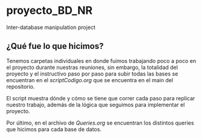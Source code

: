 # proyecto_BD_NR
 Inter-database manipulation project

## ¿Qué fue lo que hicimos?
Tenemos carpetas individuales en donde fuimos trabajando poco a poco en el proyecto durante nuestras reuniones, sin embargo, la totalidad del proyecto y el instructivo paso por paso para subir todas las bases se encuentran en el _scriptCodigo.org_ que se encuentra en el main del repositorio.

El script muestra dónde y cómo se tiene que correr cada paso para replicar nuestro trabajo, además de la lógica que seguimos para implementar el proyecto.

Por último, en el archivo de _Queries.org_ se encuentran los distintos queries que hicimos para cada base de datos.
